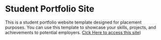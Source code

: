 # Student Portfolio Site
This is a student portfolio website template designed for placement purposes. 
You can use this template to showcase your skills, projects, and achievements to potential employers.
 [Clck Here to access this site](https://sherwynm.github.io/Personal-website/))
